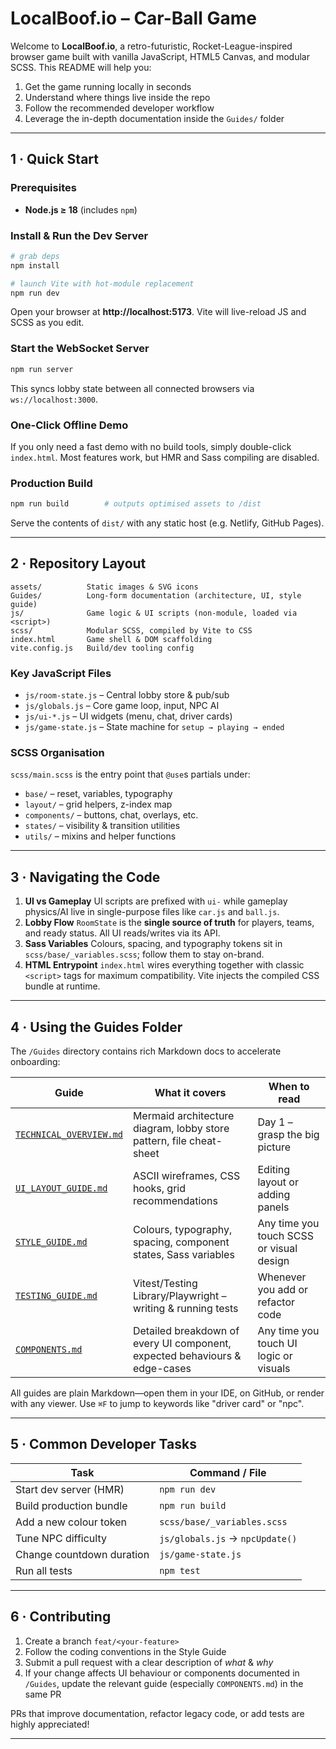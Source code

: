 # LocalBoof.io – Car-Ball Game

Welcome to **LocalBoof.io**, a retro-futuristic, Rocket-League-inspired browser game built with vanilla JavaScript, HTML5 Canvas, and modular SCSS. This README will help you:

1. Get the game running locally in seconds
2. Understand where things live inside the repo
3. Follow the recommended developer workflow
4. Leverage the in-depth documentation inside the `Guides/` folder

---

## 1&nbsp;·&nbsp;Quick Start

### Prerequisites
* **Node.js ≥ 18** (includes `npm`)

### Install & Run the Dev Server
```bash
# grab deps
npm install

# launch Vite with hot-module replacement
npm run dev
```
Open your browser at **http://localhost:5173**. Vite will live-reload JS and SCSS as you edit.

### Start the WebSocket Server
```bash
npm run server
```
This syncs lobby state between all connected browsers via `ws://localhost:3000`.

### One-Click Offline Demo
If you only need a fast demo with no build tools, simply double-click `index.html`. Most features work, but HMR and Sass compiling are disabled.

### Production Build
```bash
npm run build        # outputs optimised assets to /dist
```
Serve the contents of `dist/` with any static host (e.g. Netlify, GitHub Pages).

---

## 2&nbsp;·&nbsp;Repository Layout

```
assets/          Static images & SVG icons
Guides/          Long-form documentation (architecture, UI, style guide)
js/              Game logic & UI scripts (non-module, loaded via <script>)
scss/            Modular SCSS, compiled by Vite to CSS
index.html       Game shell & DOM scaffolding
vite.config.js   Build/dev tooling config
```

### Key JavaScript Files
* `js/room-state.js` – Central lobby store & pub/sub
* `js/globals.js`    – Core game loop, input, NPC AI
* `js/ui-*.js`       – UI widgets (menu, chat, driver cards)
* `js/game-state.js` – State machine for `setup → playing → ended`

### SCSS Organisation
`scss/main.scss` is the entry point that `@use`s partials under:
* `base/`   – reset, variables, typography
* `layout/` – grid helpers, z-index map
* `components/` – buttons, chat, overlays, etc.
* `states/` – visibility & transition utilities
* `utils/`  – mixins and helper functions

---

## 3&nbsp;·&nbsp;Navigating the Code

1. **UI vs Gameplay**   UI scripts are prefixed with `ui-` while gameplay physics/AI live in single-purpose files like `car.js` and `ball.js`.
2. **Lobby Flow**       `RoomState` is the **single source of truth** for players, teams, and ready status. All UI reads/writes via its API.
3. **Sass Variables**   Colours, spacing, and typography tokens sit in `scss/base/_variables.scss`; follow them to stay on-brand.
4. **HTML Entrypoint**  `index.html` wires everything together with classic `<script>` tags for maximum compatibility. Vite injects the compiled CSS bundle at runtime.

---

## 4&nbsp;·&nbsp;Using the Guides Folder

The `/Guides` directory contains rich Markdown docs to accelerate onboarding:

| Guide | What it covers | When to read |
| ----- | -------------- | ------------ |
| [`TECHNICAL_OVERVIEW.md`](Guides/TECHNICAL_OVERVIEW.md) | Mermaid architecture diagram, lobby store pattern, file cheat-sheet | Day 1 – grasp the big picture |
| [`UI_LAYOUT_GUIDE.md`](Guides/UI_LAYOUT_GUIDE.md) | ASCII wireframes, CSS hooks, grid recommendations | Editing layout or adding panels |
| [`STYLE_GUIDE.md`](Guides/STYLE_GUIDE.md) | Colours, typography, spacing, component states, Sass variables | Any time you touch SCSS or visual design |
| [`TESTING_GUIDE.md`](Guides/TESTING_GUIDE.md) | Vitest/Testing Library/Playwright – writing & running tests | Whenever you add or refactor code |
| [`COMPONENTS.md`](Guides/COMPONENTS.md) | Detailed breakdown of every UI component, expected behaviours & edge-cases | Any time you touch UI logic or visuals |

All guides are plain Markdown—open them in your IDE, on GitHub, or render with any viewer. Use `⌘F` to jump to keywords like "driver card" or "npc".

---

## 5&nbsp;·&nbsp;Common Developer Tasks

| Task | Command / File |
| ---- | -------------- |
| Start dev server (HMR) | `npm run dev` |
| Build production bundle | `npm run build` |
| Add a new colour token | `scss/base/_variables.scss` |
| Tune NPC difficulty | `js/globals.js` → `npcUpdate()` |
| Change countdown duration | `js/game-state.js` |
| Run all tests | `npm test` |

---

## 6&nbsp;·&nbsp;Contributing

1. Create a branch `feat/<your-feature>`
2. Follow the coding conventions in the Style Guide
3. Submit a pull request with a clear description of *what* & *why*
4. If your change affects UI behaviour or components documented in `/Guides`, update the relevant guide (especially `COMPONENTS.md`) in the same PR

PRs that improve documentation, refactor legacy code, or add tests are highly appreciated!

---


